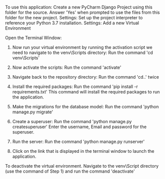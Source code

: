 To use this application: Create a new PyCharm Django Project using this folder for the source. Answer 'Yes' when prompted to use the files from this folder for the new project. Settings: Set up the project interpreter to reference your Python 3.7 installation. Settings: Add a new Virtual Environment 
 
Open the Terminal Window: 
1. Now run your virtual environment by running the activation script we need to navigate to the venv\Scripts directory: Run the command 'cd venv\Scripts' 
 
2. Now activate the scripts: Run the command 'activate' 
 
3. Navigate back to the repository directory: Run the command 'cd..' twice 
 
4. Install the required packages: Run the command 'pip install -r requirements.txt' 
This command will install the required packages to run the application. 
 
5. Make the migrations for the database model: Run the command 'python manage.py migrate' 
 
6. Create a superuser: Run the command 'python manage.py createsuperuser' 
Enter the username, Email and password for the superuser. 
 
7. Run the server: Run the command 'python manage.py runserver' 
 
8. Click on the link that is displayed in the terminal window to launch the application. 
 
To deactivate the virtual environment. Navigate to the venv\Script directory (use the command of Step 1) and run the command 'deactivate'